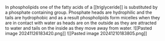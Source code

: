 In phospholipids one of the fatty acids of a [[triglyceride]] is substituted by a phosphate containing group. Phosphate heads are hydrophilic and the tails are hydrophobic and as a result phospholipids form micelles when they are in contact with water as heads are on the outside as they are attracted to water and tails on the inside as they move away from water.
![[Pasted image 20241126183420.png]]
![[Pasted image 20241210183805.png]]